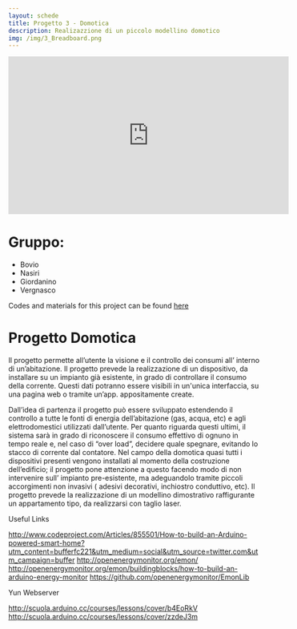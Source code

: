 ```yaml
---
layout: schede
title: Progetto 3 - Domotica
description: Realizazzione di un piccolo modellino domotico
img: /img/3_Breadboard.png
---
```


<iframe width="560" height="315" src="https://www.youtube.com/embed/6QXBt6K9xrw" frameborder="0" allowfullscreen></iframe>

# Gruppo:
- Bovio 
- Nasiri  
- Giordanino
- Vergnasco

Codes and materials for this project can be found [here](https://github.com/OfficineArduinoTorino/ITS-Torino/tree/master/Final%20Projects/gruppo%203%20Domotica/progetto%20casa)

# Progetto Domotica

Il progetto permette all’utente la visione e il controllo dei consumi all’ interno di un’abitazione. Il progetto prevede la realizzazione di un dispositivo, da installare su un impianto già esistente, in grado di controllare il consumo della corrente. Questi dati potranno essere visibili in un'unica interfaccia, su una pagina web o tramite un’app. appositamente create.

Dall’idea di partenza il progetto può essere sviluppato estendendo il controllo a tutte le fonti di energia dell’abitazione (gas, acqua, etc) e agli elettrodomestici utilizzati dall’utente. Per quanto riguarda questi ultimi, il sistema sarà in grado di riconoscere il consumo effettivo di ognuno in tempo reale e, nel caso di “over load”, decidere quale spegnare, evitando lo stacco di corrente dal contatore. Nel campo della domotica quasi tutti i dispositivi presenti vengono installati al momento della costruzione dell’edificio; il progetto pone attenzione a questo facendo modo di non intervenire sull’ impianto pre-esistente, ma adeguandolo tramite piccoli accorgimenti non invasivi ( adesivi decorativi, inchiostro conduttivo, etc). Il progetto prevede la realizzazione di un modellino dimostrativo raffigurante un appartamento tipo, da realizzarsi con taglio laser.



Useful Links

http://www.codeproject.com/Articles/855501/How-to-build-an-Arduino-powered-smart-home?utm_content=bufferfc221&utm_medium=social&utm_source=twitter.com&utm_campaign=buffer
http://openenergymonitor.org/emon/
http://openenergymonitor.org/emon/buildingblocks/how-to-build-an-arduino-energy-monitor
https://github.com/openenergymonitor/EmonLib

Yun Webserver

http://scuola.arduino.cc/courses/lessons/cover/b4EoRkV
http://scuola.arduino.cc/courses/lessons/cover/zzdeJ3m

